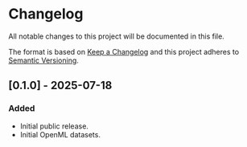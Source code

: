 # Changelog

All notable changes to this project will be documented in this file.

The format is based on [Keep a Changelog](https://keepachangelog.com/en/1.0.0/)
and this project adheres to [Semantic Versioning](https://semver.org/).

## [0.1.0] - 2025-07-18

### Added
- Initial public release.
- Initial OpenML datasets.
